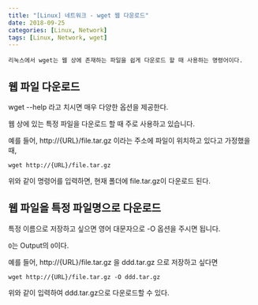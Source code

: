 ```yaml
---
title: "[Linux] 네트워크 - wget 웹 다운로드"
date: 2018-09-25
categories: [Linux, Network]
tags: [Linux, Network, wget]
---
```


`리눅스에서 wget는 웹 상에 존재하는 파일을 쉽게 다운로드 할 때 사용하는 명령어이다.`

## 웹 파일 다운로드
wget --help 라고 치시면 매우 다양한 옵션을 제공한다.

웹 상에 있는 특정 파일을 다운로드 할 때 주로 사용하고 있습니다.

예를 들어, http://{URL}/file.tar.gz 이라는 주소에 파일이 위치하고 있다고 가정했을 때,

```
wget http://{URL}/file.tar.gz
```

위와 같이 명령어를 입력하면, 현재 폴더에 file.tar.gz이 다운로드 된다.

## 웹 파일을 특정 파일명으로 다운로드
특정 이름으로 저장하고 싶으면 영어 대문자으로 -O 옵션을 주시면 됩니다.

`O`는 Output의 `O`이다.

예를 들어, http://{URL}/file.tar.gz 을 ddd.tar.gz 으로 저장하고 싶다면
```
wget http://{URL}/file.tar.gz -O ddd.tar.gz
```

위와 같이 입력하여 ddd.tar.gz으로 다운로드할 수 있다.